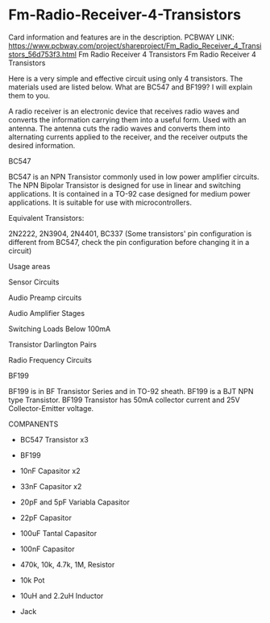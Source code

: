 # Fm-Radio-Receiver-4-Transistors
Card information and features are in the description. PCBWAY LINK: https://www.pcbway.com/project/shareproject/Fm_Radio_Receiver_4_Transistors_56d753f3.html
Fm Radio Receiver 4 Transistors
Fm Radio Receiver 4 Transistors

Here is a very simple and effective circuit using only 4 transistors. The materials used are listed below. What are BC547 and BF199? I will explain them to you.



A radio receiver is an electronic device that receives radio waves and converts the information carrying them into a useful form. Used with an antenna. The antenna cuts the radio waves and converts them into alternating currents applied to the receiver, and the receiver outputs the desired information.



BC547

BC547 is an NPN Transistor commonly used in low power amplifier circuits. The NPN Bipolar Transistor is designed for use in linear and switching applications. It is contained in a TO-92 case designed for medium power applications. It is suitable for use with microcontrollers.

Equivalent Transistors:

2N2222, 2N3904, 2N4401, BC337 (Some transistors' pin configuration is different from BC547, check the pin configuration before changing it in a circuit)

 Usage areas

Sensor Circuits

Audio Preamp circuits

Audio Amplifier Stages

Switching Loads Below 100mA

Transistor Darlington Pairs

Radio Frequency Circuits



BF199

BF199 is in BF Transistor Series and in TO-92 sheath. BF199 is a BJT NPN type Transistor. BF199 Transistor has 50mA collector current and 25V Collector-Emitter voltage.



COMPANENTS

- BC547 Transistor x3

- BF199

- 10nF Capasitor x2

- 33nF Capasitor x2

- 20pF and 5pF Variabla Capasitor

- 22pF Capasitor

- 100uF Tantal Capasitor

- 100nF Capasitor

- 470k, 10k, 4.7k, 1M, Resistor

- 10k Pot

- 10uH and 2.2uH Inductor

- Jack
